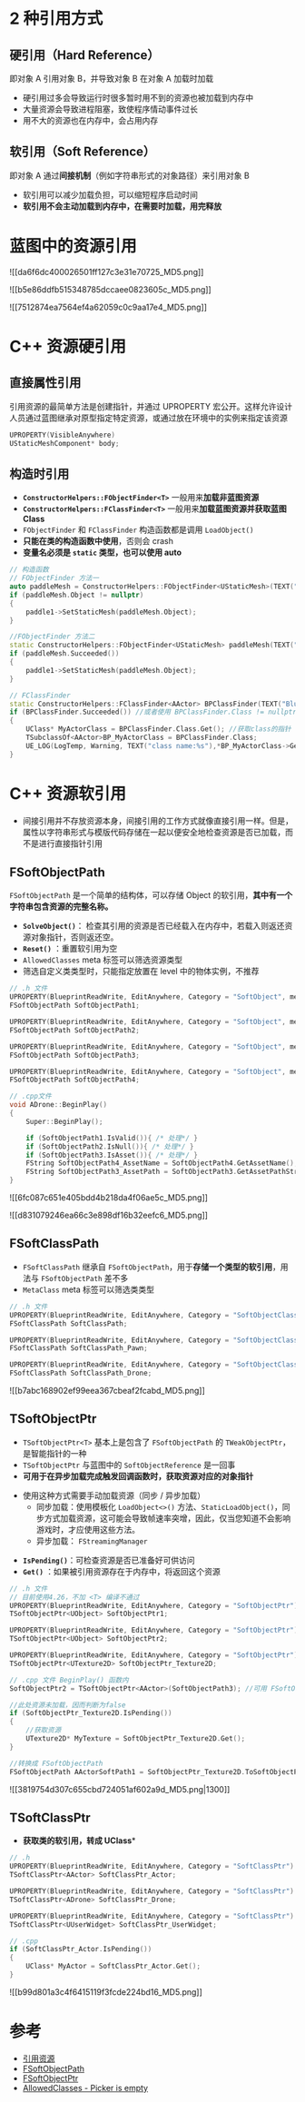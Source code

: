 # 2 种引用方式

## 硬引用（Hard Reference）

即对象 A 引用对象 B，并导致对象 B 在对象 A 加载时加载

*   硬引用过多会导致运行时很多暂时用不到的资源也被加载到内存中
*   大量资源会导致进程阻塞，致使程序情动事件过长
*   用不大的资源也在内存中，会占用内存

## 软引用（Soft Reference）

即对象 A 通过**间接机制**（例如字符串形式的对象路径）来引用对象 B

*   软引用可以减少加载负担，可以缩短程序启动时间
*   **软引用不会主动加载到内存中，在需要时加载，用完释放**

# 蓝图中的资源引用

![[da6f6dc400026501ff127c3e31e70725_MD5.png]]

![[b5e86ddfb515348785dccaee0823605c_MD5.png]]

![[7512874ea7564ef4a62059c0c9aa17e4_MD5.png]]

# C++ 资源硬引用

## 直接属性引用

引用资源的最简单方法是创建指针，并通过 UPROPERTY 宏公开。这样允许设计人员通过蓝图继承对原型指定特定资源，或通过放在环境中的实例来指定该资源

```c++
UPROPERTY(VisibleAnywhere)
UStaticMeshComponent* body; 
```

## 构造时引用

*   **`ConstructorHelpers::FObjectFinder<T>`**  一般用来**加载非蓝图资源**
*   **`ConstructorHelpers::FClassFinder<T>`** 一般用来**加载蓝图资源并获取蓝图 Class**
*   `FObjectFinder` 和 `FClassFinder` 构造函数都是调用 `LoadObject()`
*   **只能在类的构造函数中使用**，否则会 crash
*   **变量名必须是 `static` 类型，也可以使用 auto**

```c++
// 构造函数
// FObjectFinder 方法一
auto paddleMesh = ConstructorHelpers::FObjectFinder<UStaticMesh>(TEXT("StaticMesh'/Game/Demo_Drone/SM/paddle.paddle'"));
if (paddleMesh.Object != nullptr)
{
	paddle1->SetStaticMesh(paddleMesh.Object);
}

//FObjectFinder 方法二
static ConstructorHelpers::FObjectFinder<UStaticMesh> paddleMesh(TEXT("StaticMesh'/Game/Demo_Drone/SM/paddle.paddle'"));
if (paddleMesh.Succeeded())
{
	paddle1->SetStaticMesh(paddleMesh.Object);
}

// FClassFinder
static ConstructorHelpers::FClassFinder<AActor> BPClassFinder(TEXT("Blueprint'/Game/CPPFunction/Load/BP_MyActor'"));
if (BPClassFinder.Succeeded()) //或者使用 BPClassFinder.Class != nullptr 判断
{
	UClass* MyActorClass = BPClassFinder.Class.Get(); //获取class的指针
	TSubclassOf<AActor>BP_MyActorClass = BPClassFinder.Class;
	UE_LOG(LogTemp, Warning, TEXT("class name:%s"),*BP_MyActorClass->GetName());
}
```

# C++ 资源软引用

*  间接引用并不存放资源本身，间接引用的工作方式就像直接引用一样。但是，属性以字符串形式与模版代码存储在一起以便安全地检查资源是否已加载，而不是进行直接指针引用
## FSoftObjectPath

`FSoftObjectPath` 是一个简单的结构体，可以存储 Object 的软引用，**其中有一个字符串包含资源的完整名称。**

*   **`SolveObject()`**： 检查其引用的资源是否已经载入在内存中，若载入则返还资源对象指针，否则返还空。
*   **`Reset()`** ：重置软引用为空
*   `AllowedClasses` meta 标签可以筛选资源类型
*   筛选自定义类类型时，只能指定放置在 level 中的物体实例，不推荐

```c++
// .h 文件
UPROPERTY(BlueprintReadWrite, EditAnywhere, Category = "SoftObject", meta = (AllowedClasses = "SkeletalMesh, StaticMesh" ))
FSoftObjectPath SoftObjectPath1;

UPROPERTY(BlueprintReadWrite, EditAnywhere, Category = "SoftObject", meta = (AllowedClasses = "Texture2D"))
FSoftObjectPath SoftObjectPath2;

UPROPERTY(BlueprintReadWrite, EditAnywhere, Category = "SoftObject", meta = (AllowedClasses = "Blueprint Class"))
FSoftObjectPath SoftObjectPath3;

UPROPERTY(BlueprintReadWrite, EditAnywhere, Category = "SoftObject", meta = (AllowedClasses = "Drone")) //自定义类型 不推荐
FSoftObjectPath SoftObjectPath4;
```

```c++
// .cpp文件
void ADrone::BeginPlay()
{
	Super::BeginPlay();

	if (SoftObjectPath1.IsValid()){ /* 处理*/ }
	if (SoftObjectPath2.IsNull()){ /* 处理*/ }
	if (SoftObjectPath3.IsAsset()){ /* 处理*/ }
	FString SoftObjectPath4_AssetName = SoftObjectPath4.GetAssetName();			
	FString SoftObjectPath3_AssetPath = SoftObjectPath3.GetAssetPathString();
}
```

![[6fc087c651e405bdd4b218da4f06ae5c_MD5.png]]

![[d831079246ea66c3e898df16b32eefc6_MD5.png]]

## FSoftClassPath

*   `FSoftClassPath` 继承自 `FSoftObjectPath`，用于**存储一个类型的软引用**，用法与 `FSoftObjectPath` 差不多
*   `MetaClass` meta 标签可以筛选类类型

```c++
// .h 文件
UPROPERTY(BlueprintReadWrite, EditAnywhere, Category = "SoftObjectClass")
FSoftClassPath SoftClassPath;

UPROPERTY(BlueprintReadWrite, EditAnywhere, Category = "SoftObjectClass", meta = ( MetaClass= "Pawn"))
FSoftClassPath SoftClassPath_Pawn;

UPROPERTY(BlueprintReadWrite, EditAnywhere, Category = "SoftObjectClass", meta = (MetaClass = "Drone"))
FSoftClassPath SoftClassPath_Drone;
```

![[b7abc168902ef99eea367cbeaf2fcabd_MD5.png]]

## TSoftObjectPtr

*   `TSoftObjectPtr<T>` 基本上是包含了 `FSoftObjectPath` 的 `TWeakObjectPtr`，是智能指针的一种
*   `TSoftObjectPtr` 与蓝图中的 `SoftObjectReference` 是一回事
*   **可用于在异步加载完成触发回调函数时，获取资源对应的对象指针**

- 使用这种方式需要手动加载资源（同步 / 异步加载）
    - 同步加载：使用模板化 `LoadObject<>()` 方法、`StaticLoadObject()`，同步方式加载资源，这可能会导致帧速率突增，因此，仅当您知道不会影响游戏时，才应使用这些方法。
    - 异步加载： `FStreamingManager` 

*   **`IsPending()`**：可检查资源是否已准备好可供访问
*   **`Get()`** ：如果被引用资源存在于内存中，将返回这个资源

```c++
// .h 文件
// 目前使用4.26，不加 <T> 编译不通过
UPROPERTY(BlueprintReadWrite, EditAnywhere, Category = "SoftObjectPtr")
TSoftObjectPtr<UObject> SoftObjectPtr1;

UPROPERTY(BlueprintReadWrite, EditAnywhere, Category = "SoftObjectPtr")
TSoftObjectPtr<UObject> SoftObjectPtr2;

UPROPERTY(BlueprintReadWrite, EditAnywhere, Category = "SoftObjectPtr")
TSoftObjectPtr<UTexture2D> SoftObjectPtr_Texture2D;
```

```c++
// .cpp 文件 BeginPlay() 函数内 
SoftObjectPtr2 = TSoftObjectPtr<AActor>(SoftObjectPath3); //可用 FSoftObjectPath 参数初始化

//此处资源未加载，因而判断为false
if (SoftObjectPtr_Texture2D.IsPending()) 
{
	//获取资源
	UTexture2D* MyTexture = SoftObjectPtr_Texture2D.Get();
}

//转换成 FSoftObjectPath
FSoftObjectPath AActorSoftPath1 = SoftObjectPtr_Texture2D.ToSoftObjectPath();
```

![[3819754d307c655cbd724051af602a9d_MD5.png|1300]]

## TSoftClassPtr

*   **获取类的软引用，转成 UClass***

```c++
// .h
UPROPERTY(BlueprintReadWrite, EditAnywhere, Category = "SoftClassPtr")
TSoftClassPtr<AActor> SoftClassPtr_Actor;

UPROPERTY(BlueprintReadWrite, EditAnywhere, Category = "SoftClassPtr")
TSoftClassPtr<ADrone> SoftClassPtr_Drone;

UPROPERTY(BlueprintReadWrite, EditAnywhere, Category = "SoftClassPtr")
TSoftClassPtr<UUserWidget> SoftClassPtr_UserWidget;
```

```c++
// .cpp 
if (SoftClassPtr_Actor.IsPending())
{
	UClass* MyActor = SoftClassPtr_Actor.Get();
}
```

![[b99d801a3c4f6415119f3fcde224bd16_MD5.png]]

# 参考

*   [引用资源](https://docs.unrealengine.com/zh-CN/ProgrammingAndScripting/ProgrammingWithCPP/Assets/ReferencingAssets/index.html)
*   [FSoftObjectPath](https://docs.unrealengine.com/en-US/API/Runtime/CoreUObject/UObject/FSoftObjectPath/index.html)
*   [FSoftObjectPtr](https://docs.unrealengine.com/en-US/API/Runtime/CoreUObject/UObject/FSoftObjectPtr/index.html)
*   [AllowedClasses - Picker is empty](https://answers.unrealengine.com/questions/396690/allowedclasses-picker-is-empty.html)